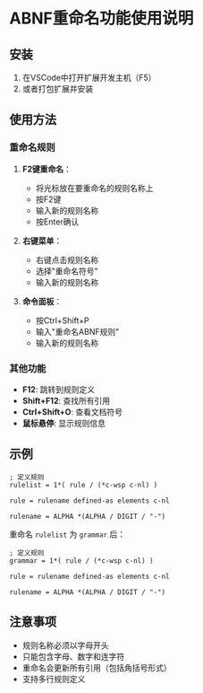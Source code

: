 # ABNF重命名功能使用说明

## 安装

1. 在VSCode中打开扩展开发主机（F5）
2. 或者打包扩展并安装

## 使用方法

### 重命名规则

1. **F2键重命名**：
   - 将光标放在要重命名的规则名称上
   - 按F2键
   - 输入新的规则名称
   - 按Enter确认

2. **右键菜单**：
   - 右键点击规则名称
   - 选择"重命名符号"
   - 输入新的规则名称

3. **命令面板**：
   - 按Ctrl+Shift+P
   - 输入"重命名ABNF规则"
   - 输入新的规则名称

### 其他功能

- **F12**: 跳转到规则定义
- **Shift+F12**: 查找所有引用
- **Ctrl+Shift+O**: 查看文档符号
- **鼠标悬停**: 显示规则信息

## 示例

```abnf
; 定义规则
rulelist = 1*( rule / (*c-wsp c-nl) )

rule = rulename defined-as elements c-nl

rulename = ALPHA *(ALPHA / DIGIT / "-")
```

重命名 `rulelist` 为 `grammar` 后：

```abnf
; 定义规则
grammar = 1*( rule / (*c-wsp c-nl) )

rule = rulename defined-as elements c-nl

rulename = ALPHA *(ALPHA / DIGIT / "-")
```

## 注意事项

- 规则名称必须以字母开头
- 只能包含字母、数字和连字符
- 重命名会更新所有引用（包括角括号形式）
- 支持多行规则定义
